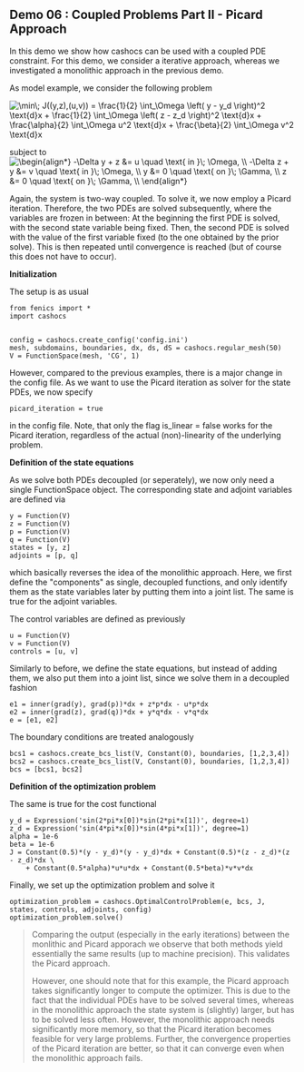 ## Demo 06 : Coupled Problems Part II - Picard Approach


In this demo we show how cashocs can be used with a coupled PDE constraint.
For this demo, we consider a iterative approach, whereas we investigated
a monolithic approach in the previous demo.

As model example, we consider the
following problem

<img src=
"https://render.githubusercontent.com/render/math?math=%5Cdisplaystyle+%5Cmin%5C%3B+J%28%28y%2Cz%29%2C%28u%2Cv%29%29+%3D+%5Cfrac%7B1%7D%7B2%7D+%5Cint_%5COmega+%5Cleft%28+y+-+y_d+%5Cright%29%5E2+%5Ctext%7Bd%7Dx+%2B+%5Cfrac%7B1%7D%7B2%7D+%5Cint_%5COmega+%5Cleft%28+z+-+z_d+%5Cright%29%5E2+%5Ctext%7Bd%7Dx+%2B+%5Cfrac%7B%5Calpha%7D%7B2%7D+%5Cint_%5COmega+u%5E2+%5Ctext%7Bd%7Dx+%2B+%5Cfrac%7B%5Cbeta%7D%7B2%7D+%5Cint_%5COmega+v%5E2+%5Ctext%7Bd%7Dx"
alt="\min\; J((y,z),(u,v)) = \frac{1}{2} \int_\Omega \left( y - y_d \right)^2 \text{d}x + \frac{1}{2} \int_\Omega \left( z - z_d \right)^2 \text{d}x + \frac{\alpha}{2} \int_\Omega u^2 \text{d}x + \frac{\beta}{2} \int_\Omega v^2 \text{d}x">

subject to <img src=
"https://render.githubusercontent.com/render/math?math=%5Cdisplaystyle+%5Cbegin%7Balign%2A%7D%0A-%5CDelta+y+%2B+z+%26%3D+u+%5Cquad+%5Ctext%7B+in+%7D%5C%3B+%5COmega%2C+%5C%5C%0A-%5CDelta+z+%2B+y+%26%3D+v+%5Cquad+%5Ctext%7B+in+%7D%5C%3B+%5COmega%2C+%5C%5C%0Ay+%26%3D+0+%5Cquad+%5Ctext%7B+on+%7D%5C%3B+%5CGamma%2C+%5C%5C%0Az+%26%3D+0+%5Cquad+%5Ctext%7B+on+%7D%5C%3B+%5CGamma%2C+%5C%5C%0A%5Cend%7Balign%2A%7D"
alt="\begin{align*}
-\Delta y + z &= u \quad \text{ in }\; \Omega, \\
-\Delta z + y &= v \quad \text{ in }\; \Omega, \\
y &= 0 \quad \text{ on }\; \Gamma, \\
z &= 0 \quad \text{ on }\; \Gamma, \\
\end{align*}">

Again, the system is two-way coupled. To solve it, we now employ a Picard iteration. Therefore,
the two PDEs are solved subsequently, where the variables are frozen in between: At the beginning
the first PDE is solved, with the second state variable being fixed. Then, the second PDE is solved
with the value of the first variable fixed (to the one obtained by the prior solve). This is then repeated
until convergence is reached (but of course this does not have to occur).

**Initialization**

The setup is as usual

    from fenics import *
    import cashocs


    config = cashocs.create_config('config.ini')
    mesh, subdomains, boundaries, dx, ds, dS = cashocs.regular_mesh(50)
    V = FunctionSpace(mesh, 'CG', 1)

However, compared to the previous examples, there is a major change in the config file. As we want to use
the Picard iteration as solver for the state PDEs, we now specify

    picard_iteration = true

in the config file. Note, that only the flag is_linear = false works for the Picard iteration, regardless
of the actual (non)-linearity of the underlying problem.    

**Definition of the state equations**


As we solve both PDEs decoupled (or seperately), we now only need a single FunctionSpace object. The
corresponding state and adjoint variables are defined via

    y = Function(V)
    z = Function(V)
    p = Function(V)
    q = Function(V)
    states = [y, z]
    adjoints = [p, q]

which basically reverses the idea of the monolithic approach. Here, we first define the "components" as
single, decoupled functions, and only identify them as the state variables later by putting them
into a joint list. The same is true for the adjoint variables.

The control variables are defined as previously

    u = Function(V)
    v = Function(V)
    controls = [u, v]

Similarly to before, we define the state equations, but instead of adding them, we also put them
into a joint list, since we solve them in a decoupled fashion

    e1 = inner(grad(y), grad(p))*dx + z*p*dx - u*p*dx
    e2 = inner(grad(z), grad(q))*dx + y*q*dx - v*q*dx
    e = [e1, e2]

The boundary conditions are treated analogously

    bcs1 = cashocs.create_bcs_list(V, Constant(0), boundaries, [1,2,3,4])
    bcs2 = cashocs.create_bcs_list(V, Constant(0), boundaries, [1,2,3,4])
    bcs = [bcs1, bcs2]

**Definition of the optimization problem**


The same is true for the cost functional

    y_d = Expression('sin(2*pi*x[0])*sin(2*pi*x[1])', degree=1)
    z_d = Expression('sin(4*pi*x[0])*sin(4*pi*x[1])', degree=1)
    alpha = 1e-6
    beta = 1e-6
    J = Constant(0.5)*(y - y_d)*(y - y_d)*dx + Constant(0.5)*(z - z_d)*(z - z_d)*dx \
        + Constant(0.5*alpha)*u*u*dx + Constant(0.5*beta)*v*v*dx

Finally, we set up the optimization problem and solve it

    optimization_problem = cashocs.OptimalControlProblem(e, bcs, J, states, controls, adjoints, config)
    optimization_problem.solve()

> Comparing the output (especially in the early iterations) between the monlithic and Picard apporach
> we observe that both methods yield essentially the same results (up to machine precision). This validates
> the Picard approach.
>
> However, one should note that for this example, the Picard approach takes significantly longer to
> compute the optimizer. This is due to the fact that the individual PDEs have to be solved several
> times, whereas in the monolithic approach the state system is (slightly) larger, but has to be solved
> less often. However, the monolithic approach needs significantly more memory, so that the Picard
> iteration becomes feasible for very large problems. Further, the convergence properties of the
> Picard iteration are better, so that it can converge even when the monolithic approach fails.
